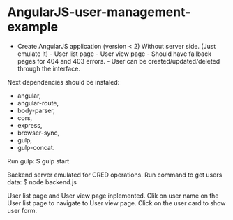 # AngularJS-user-management-example
- Create AngularJS application (version &lt; 2) Without server side. (Just emulate it) - User list page - User view page - Should have fallback pages for 404 and 403 errors. - User can be created/updated/deleted through the interface.

Next dependencies should be instaled:
- angular,
- angular-route,
- body-parser,
- cors,
- express,
- browser-sync,
- gulp,
- gulp-concat.


Run gulp:
$ gulp start

Backend server emulated for CRED operations.
Run command to get users data:
$ node backend.js

User list page and User view page inplemented. 
Clik on user name on the User list page to navigate to User view page.
Click on the user card to show user form.
